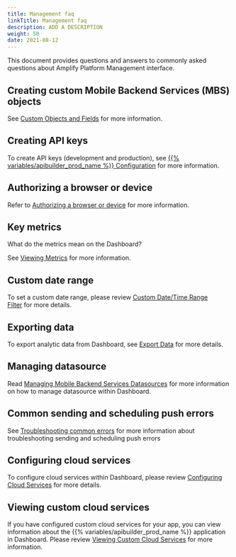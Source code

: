 ```yaml
---
title: Management faq
linkTitle: Management faq
description: ADD A DESCRIPTION
weight: 50
date: 2021-08-12
---
```


This document provides questions and answers to commonly asked questions about Amplify Platform Management interface.

## Creating custom Mobile Backend Services (MBS) objects

See [Custom Objects and Fields](/docs/dashboard_guide/managing_applications/managing_mobile_backend_services_datasources/managing_mobile_backend_services_data_objects/) for more information.

## Creating API keys

To create API keys (development and production), see [{{% variables/apibuilder_prod_name %}} Configuration](https://docs.axway.com/bundle/API_Builder_4x_allOS_en/page/project_configuration.html) for more information.

## Authorizing a browser or device

Refer to [Authorizing a browser or device](/docs/getting_started_with_amplify_platform_management/) for more information.

## Key metrics

What do the metrics mean on the Dashboard?

See [Viewing Metrics](/docs/dashboard_guide/managing_applications/viewing_metrics/) for more information.

## Custom date range

To set a custom date range, please review [Custom Date/Time Range Filter](/docs/dashboard_guide/managing_applications/viewing_analytics/) for more details.

## Exporting data

To export analytic data from Dashboard, see [Export Data](/docs/dashboard_guide/managing_applications/viewing_analytics/) for more details.

## Managing datasource

Read [Managing Mobile Backend Services Datasources](/docs/dashboard_guide/managing_applications/managing_mobile_backend_services_datasources/) for more information on how to manage datasource within Dashboard.

## Common sending and scheduling push errors

See [Troubleshooting common errors](/docs/dashboard_guide/managing_applications/managing_mobile_backend_services_datasources/sending_and_scheduling_push_notifications/) for more information about troubleshooting sending and scheduling push errors

## Configuring cloud services

To configure cloud services within Dashboard, please review [Configuring Cloud Services](/docs/dashboard_guide/managing_applications/managing_mobile_backend_services_datasources/configuring_cloud_services/) for more details.

## Viewing custom cloud services

If you have configured custom cloud services for your app, you can view information about the {{% variables/apibuilder_prod_name %}} application in Dashboard. Please review [Viewing Custom Cloud Services](https://confluence.axway.com/display/APUD/Viewing+Custom+Cloud+Services) for more information.
